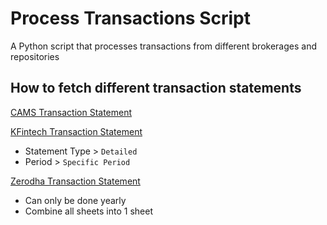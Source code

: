 # Process Transactions Script
A Python script that processes transactions from different brokerages and repositories

## How to fetch different transaction statements

[CAMS Transaction Statement](https://www.camsonline.com/Investors/Statements/Transaction-Details-Statement)

[KFintech Transaction Statement](https://mfs.kfintech.com/investor/General/ConsolidatedAccountStatement)
- Statement Type > `Detailed`
- Period > `Specific Period`

[Zerodha Transaction Statement](https://console.zerodha.com/reports/tradebook)
- Can only be done yearly
- Combine all sheets into 1 sheet